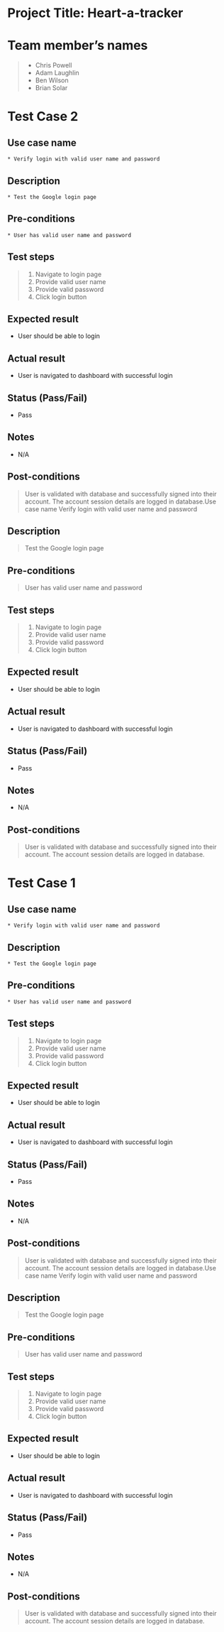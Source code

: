 # Project Title: Heart-a-tracker

# Team member’s names
> * Chris Powell
> * Adam Laughlin
> * Ben Wilson
> * Brian Solar

# Test Case 2
## Use case name
    * Verify login with valid user name and password
## Description
    * Test the Google login page
## Pre-conditions
    * User has valid user name and password
## Test steps
   > 1. Navigate to login page
   > 2. Provide valid user name
   > 3. Provide valid password
   > 4. Click login button
## Expected result
   * User should be able to login
## Actual result
   * User is navigated to dashboard with successful login
## Status (Pass/Fail)
   * Pass
## Notes
   * N/A
## Post-conditions
   > User is validated with database and successfully signed into their account.
   > The account session details are logged in database.Use case name
   > Verify login with valid user name and password
## Description
   > Test the Google login page
## Pre-conditions
   > User has valid user name and password
## Test steps
   > 1. Navigate to login page
   > 2. Provide valid user name
   > 3. Provide valid password
   > 4. Click login button
## Expected result
   * User should be able to login
## Actual result
   * User is navigated to dashboard with successful login
## Status (Pass/Fail)
   * Pass
## Notes
   * N/A
## Post-conditions
   > User is validated with database and successfully signed into their account.
   > The account session details are logged in database.

# Test Case 1
## Use case name
    * Verify login with valid user name and password
## Description
    * Test the Google login page
## Pre-conditions
    * User has valid user name and password
## Test steps
   > 1. Navigate to login page
   > 2. Provide valid user name
   > 3. Provide valid password
   > 4. Click login button
## Expected result
   * User should be able to login
## Actual result
   * User is navigated to dashboard with successful login
## Status (Pass/Fail)
   * Pass
## Notes
   * N/A
## Post-conditions
   > User is validated with database and successfully signed into their account.
   > The account session details are logged in database.Use case name
   > Verify login with valid user name and password
## Description
   > Test the Google login page
## Pre-conditions
   > User has valid user name and password
## Test steps
   > 1. Navigate to login page
   > 2. Provide valid user name
   > 3. Provide valid password
   > 4. Click login button
## Expected result
   * User should be able to login
## Actual result
   * User is navigated to dashboard with successful login
## Status (Pass/Fail)
   * Pass
## Notes
   * N/A
## Post-conditions
   > User is validated with database and successfully signed into their account.
   > The account session details are logged in database.
